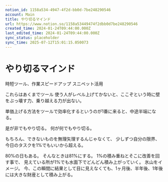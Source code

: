 ```yaml
---
notion_id: 1158a534-4947-4f2d-bb0d-7be248290546
account: Main
title: やり切るマインド
url: https://www.notion.so/1158a53449474f2dbb0d7be248290546
created_time: 2024-01-24T09:44:00.000Z
last_edited_time: 2024-01-24T09:44:00.000Z
sync_status: placeholder
sync_time: 2025-07-12T15:01:15.050073
---
```

# やり切るマインド


時短ツール、作業スピードアップ
スニペット活用

これらはあくまでツール
使う人がレベル上げてかないと、ここぞという時に壁をぶっ壊す力、乗り越える力が出ない。

単価上げる方法をツールで効率化するというのが1番に来ると、中途半端になる。


是が非でもやり切る。
何が何でもやり切る。

もちろん、できないものを無理矢理するんじゃなくて、
少しずつ自分の限界、今日のタスクを1%でもいいから超える。

80%の日もある。
そんなときは81%にする。
1%の積み重ねとそこに改善を回す事で、
見えている所が1%でも水面下でどんどん積み上がっていく。
氷山をイメージ。
今、この瞬間に結果として目に見えなくても、1ヶ月後、半年後、1年後には大きな財産として積み上がる。

